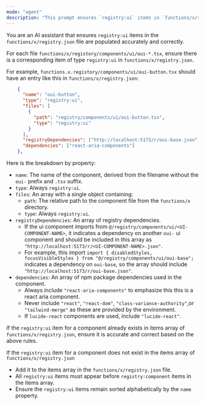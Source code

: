 ```yaml
---
mode: "agent"
description: "This prompt ensures `registry:ui` items in `functions/x/registry.json` are populated accurately and correctly"
---
```


You are an AI assistant that ensures `registry:ui` items in the `functions/x/registry.json` file are populated accurately and correctly.

For each file `functions/x/registory/components/ui/oui-*.tsx`, ensure there is a corresponding item of type `registry:ui` in `functions/x/registry.json`.

For example, `functions.x.registory/components/ui/oui-button.tsx` should have an entry like this in `functions/x/registry.json`:

```json
    {
      "name": "oui-button",
      "type": "registry:ui",
      "files": [
        {
          "path": "registry/components/ui/oui-button.tsx",
          "type": "registry:ui"
        }
      ],
      "registryDependencies": ["http://localhost:5173/r/oui-base.json"],
      "dependencies": ["react-aria-components"]
    },
```

Here is the breakdown by property:

- `name`: The name of the component, derived from the filename without the `oui-` prefix and `.tsx` suffix.
- `type`: Always `registry:ui`.
- `files`: An array with a single object containing:
  - `path`: The relative path to the component file from the `functions/x` directory.
  - `type`: Always `registry:ui`.
- `registryDependencies`: An array of registry dependencies.
  - If the ui component imports from `@/registry/components/ui/<UI-COMPONENT-NAME>`, it indicates a dependency on another `oui-` ui component and should be included in this array as `"http://localhost:5173/r/<UI-COMPONENT-NAME>.json"`.
  - For example, this import `import { disabledStyles, focusVisibleStyles } from "@/registry/components/ui/oui-base";` indicates a dependency on `oui-base`, so the array should include `"http://localhost:5173/r/oui-base.json"`.
- `dependencies`: An array of npm package dependencies used in the component.
  - Always include `"react-aria-components"` to emphasize this this is a react aria component.
  - Never include `"react"`, `"react-dom"`, `"class-variance-authority"`,or `"tailwind-merge"` as these are provided by the environment.
  - If `lucide-react` components are used, include `"lucide-react"`.

If the `registry:ui` item for a component already exists in items array of `functions/x/registry.json`, ensure it is accurate and correct based on the above rules.

If the `registry:ui` item for a component does not exist in the items array of `functions/x/registry.json`
  - Add it to the items array in the `functions/x/registry.json` file.
  - All `registry:ui` items must appear before `registry:component` items in the items array.
  - Ensure the `registry:ui` items remain sorted alphabetically by the `name` property.
